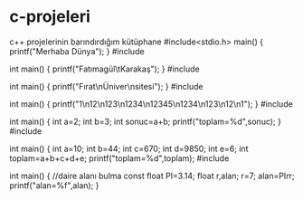 # c-projeleri
c++ projelerinin barındırdığım kütüphane 
#include<stdio.h>
main()
{
      printf("Merhaba Dünya");
}
#include <iostream>

int main() {
    printf("Fatımagül\tKarakaş");
}
#include <iostream>

int main() {
    printf("Fırat\nÜniver\nsitesi");
}
#include <iostream>

int main() {
    printf("1\n12\n123\n1234\n12345\n1234\n123\n12\n1");
}
#include <iostream>

int main() {
    int a=2;
    int b=3;
    int sonuc=a+b;
    printf("toplam=%d",sonuc);
}
#include <iostream>

int main() {
    int a=10;
    int b=44;
    int c=670;
    int d=9850;
    int e=6;
    int toplam=a+b+c+d+e;
    printf("toplam=%d",toplam);
#include <iostream>

int main() {
    //daire alanı bulma
    const float PI=3.14;
    float r,alan;
    r=7;
    alan=PI*r*r;
    printf("alan=%f",alan);
}
